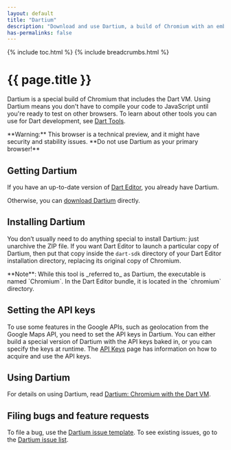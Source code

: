 ```yaml
---
layout: default
title: "Dartium"
description: "Download and use Dartium, a build of Chromium with an embedded Dart VM."
has-permalinks: false
---
```


{% include toc.html %}
{% include breadcrumbs.html %}

# {{ page.title }}

Dartium is a special build of Chromium that includes the Dart VM.
Using Dartium means you don't have to compile your code to JavaScript
until you're ready to test on other browsers.
To learn about other tools you can use for Dart development,
see [Dart Tools](/tools/).

<aside class="alert alert-warning" markdown="1">
**Warning:** This browser is a technical preview,
and it might have security and stability issues.
**Do not use Dartium as your primary browser!**
</aside>


## Getting Dartium

If you have an up-to-date version of [Dart Editor](/tools/editor/),
you already have Dartium.

Otherwise, you can <a href="/tools/download.html">download Dartium</a> directly.

## Installing Dartium

You don’t usually need to do anything special to install Dartium:
just unarchive the ZIP file.
If you want Dart Editor to launch a particular copy of Dartium,
then put that copy inside the `dart-sdk` directory
of your Dart Editor installation directory,
replacing its original copy of Chromium.

<aside class="alert alert-info" markdown="1">
**Note**: While this tool is _referred to_ as Dartium,
the executable is named `Chromium`. In the Dart Editor bundle,
it is located in the `chromium` directory.
</aside>

## Setting the API keys

To use some features in the Google APIs, such as geolocation 
from the Google Maps API, you need to set the API keys in Dartium.
You can either build a special version of Dartium with the API
keys baked in, or you can specify the keys at runtime.
The [API Keys](http://www.chromium.org/developers/how-tos/api-keys)
page has information on how to acquire and use the API keys.

## Using Dartium

For details on using Dartium, read
[Dartium: Chromium with the Dart VM](/docs/dart-up-and-running/contents/ch04-tools-dartium.html).

## Filing bugs and feature requests

To file a bug, use the
[Dartium issue template](https://code.google.com/p/dart/issues/entry?template=Defect%20report%20for%20Dartium).
To see existing issues, go to the
[Dartium issue list](https://code.google.com/p/dart/issues/list?can=2&amp;q=label%3AArea-Dartium).
